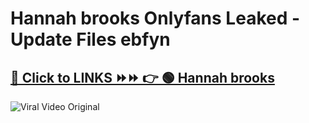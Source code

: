 
 # Hannah brooks Onlyfans Leaked - Update Files ebfyn

## <h2><a href="https://clipsfans.com/Hannah_brooks&ref=git">🔗 Click to LINKS ⏩⏩ 👉 🟢 Hannah brooks </a></h2>

<a href="https://clipsfans.com/Hannah_brooks&ref=git" rel="nofollow" data-target="animated-image.originalLink"><img src="https://i.ibb.co.com/xMMVF88/686577567.gif" alt="Viral Video Original" style="max-width: 100%; display: inline-block;" data-target="animated-image.originalImage"></a>

